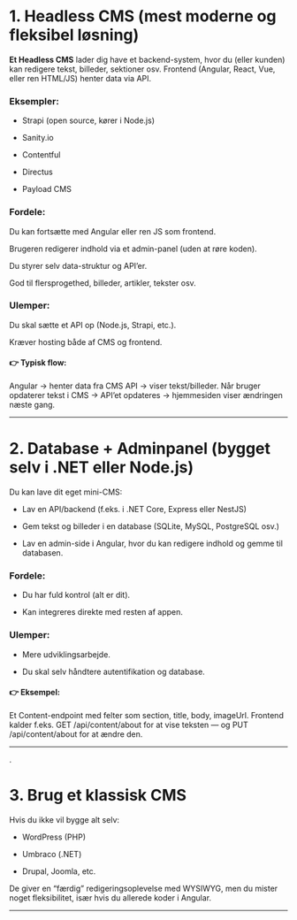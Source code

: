 # 1. Headless CMS (mest moderne og fleksibel løsning)

**Et Headless CMS** lader dig have et backend-system, hvor du (eller kunden) kan redigere tekst, billeder, sektioner osv.
Frontend (Angular, React, Vue, eller ren HTML/JS) henter data via API.

### Eksempler:

- Strapi (open source, kører i Node.js)

- Sanity.io

- Contentful

- Directus

- Payload CMS

### Fordele:

Du kan fortsætte med Angular eller ren JS som frontend.

Brugeren redigerer indhold via et admin-panel (uden at røre koden).

Du styrer selv data-struktur og API’er.

God til flersprogethed, billeder, artikler, tekster osv.

### Ulemper:

Du skal sætte et API op (Node.js, Strapi, etc.).

Kræver hosting både af CMS og frontend.

#### 👉 Typisk flow:

   Angular → henter data fra CMS API → viser tekst/billeder.
Når bruger opdaterer tekst i CMS → API’et opdateres → hjemmesiden viser ændringen næste gang.


---


# 2. Database + Adminpanel (bygget selv i .NET eller Node.js)

Du kan lave dit eget mini-CMS:

- Lav en API/backend (f.eks. i .NET Core, Express eller NestJS)

- Gem tekst og billeder i en database (SQLite, MySQL, PostgreSQL osv.)

- Lav en admin-side i Angular, hvor du kan redigere indhold og gemme til databasen.

### Fordele:

- Du har fuld kontrol (alt er dit).

- Kan integreres direkte med resten af appen.

### Ulemper:

- Mere udviklingsarbejde.

- Du skal selv håndtere autentifikation og database.

#### 👉 Eksempel:
Et Content-endpoint med felter som section, title, body, imageUrl.
Frontend kalder f.eks. GET /api/content/about for at vise teksten — og PUT /api/content/about for at ændre den.

---

.

# 3. Brug et klassisk CMS

Hvis du ikke vil bygge alt selv:

- WordPress (PHP)

- Umbraco (.NET)

- Drupal, Joomla, etc.

De giver en “færdig” redigeringsoplevelse med WYSIWYG, men du mister noget fleksibilitet, især hvis du allerede koder i Angular.

---
